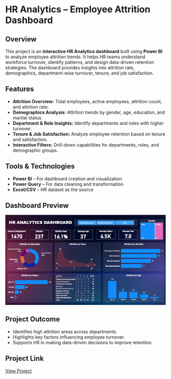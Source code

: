 # HR Analytics – Employee Attrition Dashboard

## Overview
This project is an **interactive HR Analytics dashboard** built using **Power BI** to analyze employee attrition trends. It helps HR teams understand workforce turnover, identify patterns, and design data-driven retention strategies. The dashboard provides insights into attrition rate, demographics, department-wise turnover, tenure, and job satisfaction.

## Features
- **Attrition Overview:** Total employees, active employees, attrition count, and attrition rate.
- **Demographics Analysis:** Attrition trends by gender, age, education, and marital status.
- **Department & Role Insights:** Identify departments and roles with higher turnover.
- **Tenure & Job Satisfaction:** Analyze employee retention based on tenure and satisfaction.
- **Interactive Filters:** Drill-down capabilities for departments, roles, and demographic groups.

## Tools & Technologies
- **Power BI** – For dashboard creation and visualization
- **Power Query** – For data cleaning and transformation
- **Excel/CSV** – HR dataset as the source

## Dashboard Preview
<!-- Replace with your screenshot -->
![Dashboard Screenshot](/HRAnalyticsFinally.png)

## Project Outcome
- Identifies high attrition areas across departments.
- Highlights key factors influencing employee turnover.
- Supports HR in making data-driven decisions to improve retention.

## Project Link
<!-- Replace with your GitHub or live project link -->
[View Project](https://github.com/nehadebbarma01/HR-Analytics-Dashboard)

